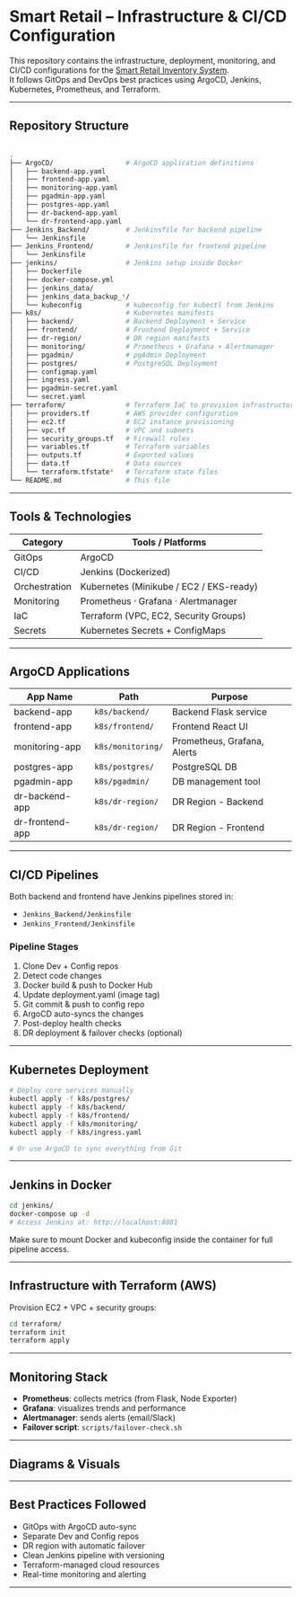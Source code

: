 
# Smart Retail – Infrastructure & CI/CD Configuration

This repository contains the infrastructure, deployment, monitoring, and CI/CD configurations for the [Smart Retail Inventory System](https://github.com/RaniSaed/smart-retail-dev).  
It follows GitOps and DevOps best practices using ArgoCD, Jenkins, Kubernetes, Prometheus, and Terraform.

---

## Repository Structure

```bash

.
├── ArgoCD/                  # ArgoCD application definitions
│   ├── backend-app.yaml
│   ├── frontend-app.yaml
│   ├── monitoring-app.yaml
│   ├── pgadmin-app.yaml
│   ├── postgres-app.yaml
│   ├── dr-backend-app.yaml
│   └── dr-frontend-app.yaml
├── Jenkins_Backend/         # Jenkinsfile for backend pipeline
│   └── Jenkinsfile
├── Jenkins_Frontend/        # Jenkinsfile for frontend pipeline
│   └── Jenkinsfile
├── jenkins/                 # Jenkins setup inside Docker
│   ├── Dockerfile
│   ├── docker-compose.yml
│   ├── jenkins_data/
│   ├── jenkins_data_backup_*/ 
│   └── kubeconfig           # kubeconfig for kubectl from Jenkins
├── k8s/                     # Kubernetes manifests
│   ├── backend/             # Backend Deployment + Service
│   ├── frontend/            # Frontend Deployment + Service
│   ├── dr-region/           # DR region manifests
│   ├── monitoring/          # Prometheus + Grafana + Alertmanager
│   ├── pgadmin/             # pgAdmin Deployment
│   ├── postgres/            # PostgreSQL Deployment
│   ├── configmap.yaml
│   ├── ingress.yaml
│   ├── pgadmin-secret.yaml
│   └── secret.yaml
├── terraform/               # Terraform IaC to provision infrastructure
│   ├── providers.tf         # AWS provider configuration
│   ├── ec2.tf               # EC2 instance provisioning
│   ├── vpc.tf               # VPC and subnets
│   ├── security_groups.tf   # Firewall rules
│   ├── variables.tf         # Terraform variables
│   ├── outputs.tf           # Exported values
│   ├── data.tf              # Data sources
│   └── terraform.tfstate*   # Terraform state files
└── README.md                # This file
```

---

##  Tools & Technologies

| Category        | Tools / Platforms                            |
|----------------|-----------------------------------------------|
| GitOps          | ArgoCD                                        |
| CI/CD           | Jenkins (Dockerized)                          |
| Orchestration   | Kubernetes (Minikube / EC2 / EKS-ready)       |
| Monitoring      | Prometheus · Grafana · Alertmanager           |
| IaC             | Terraform (VPC, EC2, Security Groups)         |
| Secrets         | Kubernetes Secrets + ConfigMaps               |

---

##  ArgoCD Applications

| App Name           | Path                       | Purpose                       |
|--------------------|----------------------------|-------------------------------|
| backend-app        | `k8s/backend/`             | Backend Flask service         |
| frontend-app       | `k8s/frontend/`            | Frontend React UI             |
| monitoring-app     | `k8s/monitoring/`          | Prometheus, Grafana, Alerts   |
| postgres-app       | `k8s/postgres/`            | PostgreSQL DB                 |
| pgadmin-app        | `k8s/pgadmin/`             | DB management tool            |
| dr-backend-app     | `k8s/dr-region/`           | DR Region - Backend           |
| dr-frontend-app    | `k8s/dr-region/`           | DR Region - Frontend          |

---

##  CI/CD Pipelines

Both backend and frontend have Jenkins pipelines stored in:

- `Jenkins_Backend/Jenkinsfile`
- `Jenkins_Frontend/Jenkinsfile`

### Pipeline Stages

1. Clone Dev + Config repos  
2. Detect code changes  
3. Docker build & push to Docker Hub  
4. Update deployment.yaml (image tag)  
5. Git commit & push to config repo  
6. ArgoCD auto-syncs the changes  
7. Post-deploy health checks  
8. DR deployment & failover checks (optional)

---

##  Kubernetes Deployment

```bash
# Deploy core services manually
kubectl apply -f k8s/postgres/
kubectl apply -f k8s/backend/
kubectl apply -f k8s/frontend/
kubectl apply -f k8s/monitoring/
kubectl apply -f k8s/ingress.yaml

# Or use ArgoCD to sync everything from Git
```

---

##  Jenkins in Docker

```bash
cd jenkins/
docker-compose up -d
# Access Jenkins at: http://localhost:8081
```

Make sure to mount Docker and kubeconfig inside the container for full pipeline access.

---

##  Infrastructure with Terraform (AWS)

Provision EC2 + VPC + security groups:

```bash
cd terraform/
terraform init
terraform apply
```

 

---

##  Monitoring Stack

- **Prometheus**: collects metrics (from Flask, Node Exporter)  
- **Grafana**: visualizes trends and performance  
- **Alertmanager**: sends alerts (email/Slack)  
- **Failover script**: `scripts/failover-check.sh`

---

##  Diagrams & Visuals



---

##  Best Practices Followed

- GitOps with ArgoCD auto-sync
- Separate Dev and Config repos
- DR region with automatic failover
- Clean Jenkins pipeline with versioning
- Terraform-managed cloud resources
- Real-time monitoring and alerting

---

